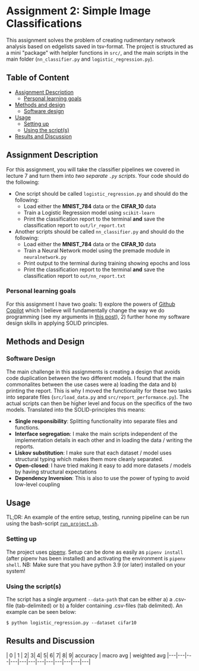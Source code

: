 # Assignment 2: Simple Image Classifications
This assignment solves the problem of creating rudimentary network analysis based on edgelists saved in tsv-format. The project is structured as a mini "package" with helpler functions in `src/`, and the main scripts in the main folder (`nn_classifier.py` and `logistic_regression.py`). 

## Table of Content
- [Assignment Description](#assignment-description)
    * [Personal learning goals](#personal-learning-goals)
- [Methods and design](#methods-and-design)
    * [Software design](#software-design)
- [Usage](#usage)
    * [Setting up](#setting-up)
    * [Using the script(s)](#using-the-scripts)
- [Results and Discussion](#results-and-discussion)

## Assignment Description
For this assignment, you will take the classifier pipelines we covered in lecture 7 and turn them into *two separate ```.py``` scripts*. Your code should do the following:

- One script should be called ```logistic_regression.py``` and should do the following:
  - Load either the **MNIST_784** data or the **CIFAR_10** data
  - Train a Logistic Regression model using ```scikit-learn```
  - Print the classification report to the terminal **and** save the classification report to ```out/lr_report.txt```
- Another scripts should be called ```nn_classifier.py``` and should do the following:
  - Load either the **MNIST_784** data or the **CIFAR_10** data
  - Train a Neural Network model using the premade module in ```neuralnetwork.py```
  - Print output to the terminal during training showing epochs and loss
  - Print the classification report to the terminal **and** save the classification report to ```out/nn_report.txt```

### Personal learning goals
For this assignment I have two goals: 1) explore the powers of [Github Copilot](https://copilot.github.com/) which I believe will fundamentally change the way we do programming (see my arguments in [this post](https://medium.com/codex/github-copilot-is-a-game-changer-cd0a2bbe6de8)), 2) further hone my software design skills in applying SOLID principles. 

## Methods and Design

### Software Design
The main challenge in this assignments is creating a design that avoids code duplication between the two different models. I found that the main commonalites between the use cases were a) loading the data and b) printing the report. This is why I moved the functionality for these two tasks into separate files (`src/load_data.py` and `src/report_performance.py`). The actual scripts can then be higher level and focus on the specifics of the two models. Translated into the SOLID-principles this means: 
- **Single responsibility**: Splitting functionality into separate files and functions. 
- **Interface segregation**: I make the main scripts independent of the implementation details in each other and in loading the data / writing the reports. 
- **Liskov substitution**: I make sure that each dataset / model uses structural typing which makes them more cleanly separated.
- **Open-closed**: I have tried making it easy to add more datasets / models by having structural expectations
- **Dependency Inversion**: This is also to use the power of typing to avoid low-level coupling

## Usage 
TL;DR: An example of the entire setup, testing, running pipeline can be run using the bash-script [`run_project.sh`](./run_project.sh).

### Setting up
The project uses [pipenv](https://pipenv-fork.readthedocs.io/en/latest/basics.html). Setup can be done as easily as `pipenv install` (after pipenv has been installed) and activating the environment is `pipenv shell`. NB: Make sure that you have python 3.9 (or later) installed on your system!

### Using the script(s)
The script has a single argument `--data-path` that can be either a) a .csv-file (tab-delimited) or b) a folder containing .csv-files (tab delimited). An example can be seen below:

```console
$ python logistic_regression.py --dataset cifar10
```

## Results and Discussion

| 0 | 1 | 2| 3| 4| 5| 6| 7| 8| 9| accuracy | macro avg | weighted avg
|---|---|---|---|---|---|---|---|---|---|---|---|
